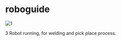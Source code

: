 # roboguide

![1](https://github.com/user-attachments/assets/a78c5820-b633-47e4-a145-7c4fba1156cf)

3 Robot running, for welding and pick place process.
